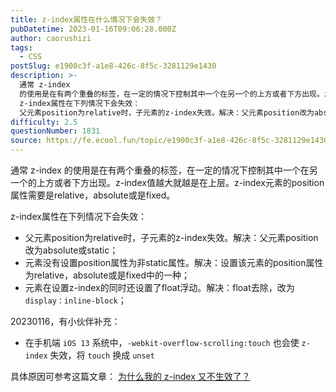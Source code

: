 ```yaml
---
title: z-index属性在什么情况下会失效？
pubDatetime: 2023-01-16T09:06:28.000Z
author: caorushizi
tags:
  - CSS
postSlug: e1900c3f-a1e8-426c-8f5c-3281129e1430
description: >-
  通常 z-index
  的使用是在有两个重叠的标签，在一定的情况下控制其中一个在另一个的上方或者下方出现。z-index值越大就越是在上层。z-index元素的position属性需要是relative，absolute或是fixed。
  z-index属性在下列情况下会失效：
  父元素position为relative时，子元素的z-index失效。解决：父元素position改为absolute或s
difficulty: 2.5
questionNumber: 1831
source: https://fe.ecool.fun/topic/e1900c3f-a1e8-426c-8f5c-3281129e1430
---
```



通常 z-index 的使用是在有两个重叠的标签，在一定的情况下控制其中一个在另一个的上方或者下方出现。z-index值越大就越是在上层。z-index元素的position属性需要是relative，absolute或是fixed。

z-index属性在下列情况下会失效：

- 父元素position为relative时，子元素的z-index失效。解决：父元素position改为absolute或static；
- 元素没有设置position属性为非static属性。解决：设置该元素的position属性为relative，absolute或是fixed中的一种；
- 元素在设置z-index的同时还设置了float浮动。解决：float去除，改为`display：inline-block`；

20230116，有小伙伴补充：

* 在手机端 `iOS 13` 系统中，`-webkit-overflow-scrolling:touch` 也会使 `z-index` 失效，将 `touch` 换成 `unset`

具体原因可参考这篇文章： [为什么我的 z-index 又不生效了？](https://mp.weixin.qq.com/s?__biz=Mzk0NTI2NDgxNQ==&mid=2247485708&idx=1&sn=e0bbc4755dc078402697a075ff3c0d05&chksm=c31948ccf46ec1da01851d7c8e585e07e0bb5088996cf60bf1ef779b4a54d7c8584a17da4796#rd)

